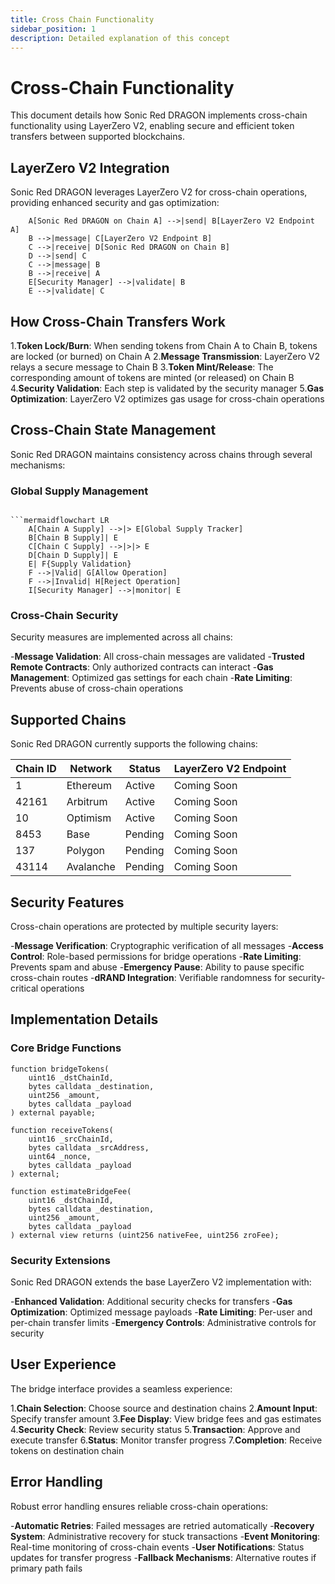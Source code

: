```yaml
---
title: Cross Chain Functionality
sidebar_position: 1
description: Detailed explanation of this concept
---
```

# Cross-Chain Functionality

This document details how Sonic Red DRAGON implements cross-chain functionality using LayerZero V2, enabling secure and efficient token transfers between supported blockchains.

## LayerZero V2 Integration

Sonic Red DRAGON leverages LayerZero V2 for cross-chain operations, providing enhanced security and gas optimization:

```mermaidflowchart TD
    A[Sonic Red DRAGON on Chain A] -->|send| B[LayerZero V2 Endpoint A]
    B -->|message| C[LayerZero V2 Endpoint B]
    C -->|receive| D[Sonic Red DRAGON on Chain B]
    D -->|send| C
    C -->|message| B
    B -->|receive| A
    E[Security Manager] -->|validate| B
    E -->|validate| C
```

## How Cross-Chain Transfers Work

1.**Token Lock/Burn**: When sending tokens from Chain A to Chain B, tokens are locked (or burned) on Chain A
2.**Message Transmission**: LayerZero V2 relays a secure message to Chain B
3.**Token Mint/Release**: The corresponding amount of tokens are minted (or released) on Chain B
4.**Security Validation**: Each step is validated by the security manager
5.**Gas Optimization**: LayerZero V2 optimizes gas usage for cross-chain operations

## Cross-Chain State Management

Sonic Red DRAGON maintains consistency across chains through several mechanisms:

### Global Supply Management
```

```mermaidflowchart LR
    A[Chain A Supply] -->|> E[Global Supply Tracker]
    B[Chain B Supply]| E
    C[Chain C Supply] -->|>|> E
    D[Chain D Supply]| E
    E| F{Supply Validation}
    F -->|Valid| G[Allow Operation]
    F -->|Invalid| H[Reject Operation]
    I[Security Manager] -->|monitor| E
```

### Cross-Chain Security

Security measures are implemented across all chains:

-**Message Validation**: All cross-chain messages are validated
-**Trusted Remote Contracts**: Only authorized contracts can interact
-**Gas Management**: Optimized gas settings for each chain
-**Rate Limiting**: Prevents abuse of cross-chain operations

## Supported Chains

Sonic Red DRAGON currently supports the following chains:

| Chain ID | Network | Status | LayerZero V2 Endpoint |
|----------|---------|--------|----------------------|
| 1 | Ethereum | Active | Coming Soon |
| 42161 | Arbitrum | Active | Coming Soon |
| 10 | Optimism | Active | Coming Soon |
| 8453 | Base | Pending | Coming Soon |
| 137 | Polygon | Pending | Coming Soon |
| 43114 | Avalanche | Pending | Coming Soon |

## Security Features

Cross-chain operations are protected by multiple security layers:

-**Message Verification**: Cryptographic verification of all messages
-**Access Control**: Role-based permissions for bridge operations
-**Rate Limiting**: Prevents spam and abuse
-**Emergency Pause**: Ability to pause specific cross-chain routes
-**dRAND Integration**: Verifiable randomness for security-critical operations

## Implementation Details

### Core Bridge Functions

```solidity
function bridgeTokens(
    uint16 _dstChainId,
    bytes calldata _destination,
    uint256 _amount,
    bytes calldata _payload
) external payable;

function receiveTokens(
    uint16 _srcChainId,
    bytes calldata _srcAddress,
    uint64 _nonce,
    bytes calldata _payload
) external;

function estimateBridgeFee(
    uint16 _dstChainId,
    bytes calldata _destination,
    uint256 _amount,
    bytes calldata _payload
) external view returns (uint256 nativeFee, uint256 zroFee);
```

### Security Extensions

Sonic Red DRAGON extends the base LayerZero V2 implementation with:

-**Enhanced Validation**: Additional security checks for transfers
-**Gas Optimization**: Optimized message payloads
-**Rate Limiting**: Per-user and per-chain transfer limits
-**Emergency Controls**: Administrative controls for security

## User Experience

The bridge interface provides a seamless experience:

1.**Chain Selection**: Choose source and destination chains
2.**Amount Input**: Specify transfer amount
3.**Fee Display**: View bridge fees and gas estimates
4.**Security Check**: Review security status
5.**Transaction**: Approve and execute transfer
6.**Status**: Monitor transfer progress
7.**Completion**: Receive tokens on destination chain

## Error Handling

Robust error handling ensures reliable cross-chain operations:

-**Automatic Retries**: Failed messages are retried automatically
-**Recovery System**: Administrative recovery for stuck transactions
-**Event Monitoring**: Real-time monitoring of cross-chain events
-**User Notifications**: Status updates for transfer progress
-**Fallback Mechanisms**: Alternative routes if primary path fails 
